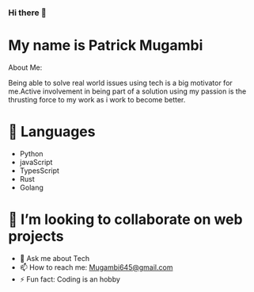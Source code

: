 ### Hi there 👋

# My name is Patrick Mugambi
<!--
**Mugambi645/Mugambi645** is a ✨ _special_ ✨ repository because its `README.md` (this file) appears on your GitHub profile.
-->
About Me:

Being able to solve real world issues using tech is a big motivator for me.Active involvement in being part of a solution using my passion is the thrusting force to my work as i work to become better.

# 🔭 Languages

 - Python
 - javaScript
 - TypesScript
 - Rust
 - Golang
# 👯 I’m looking to collaborate on web projects
- 💬 Ask me about Tech
- 📫 How to reach me: Mugambi645@gmail.com
- ⚡ Fun fact: Coding is an hobby

